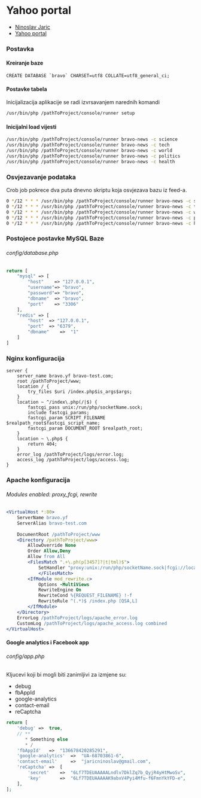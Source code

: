 # Yahoo portal #

* [Ninoslav Jaric](http://www.jaric.online/)
* [Yahoo portal](http://bravo.jaric.online/)

### Postavka ###
#### Kreiranje baze ####
```mysql
CREATE DATABASE `bravo` CHARSET=utf8 COLLATE=utf8_general_ci;
```
#### Postavke tabela ####
Inicijalizacija aplikacije se radi izvrsavanjem narednih komandi

```bash
/usr/bin/php /pathToProject/console/runner setup
```
#### Inicijalni load vijesti ####
```bash
/usr/bin/php /pathToProject/console/runner bravo-news -c science
/usr/bin/php /pathToProject/console/runner bravo-news -c tech
/usr/bin/php /pathToProject/console/runner bravo-news -c world
/usr/bin/php /pathToProject/console/runner bravo-news -c politics
/usr/bin/php /pathToProject/console/runner bravo-news -c health
```

### Osvjezavanje podataka ###

Crob job pokrece dva puta dnevno skriptu koja osvjezava bazu iz feed-a.

```bash
0 */12 * * * /usr/bin/php /pathToProject/console/runner bravo-news -c science
0 */12 * * * /usr/bin/php /pathToProject/console/runner bravo-news -c tech
0 */12 * * * /usr/bin/php /pathToProject/console/runner bravo-news -c world
0 */12 * * * /usr/bin/php /pathToProject/console/runner bravo-news -c politics
0 */12 * * * /usr/bin/php /pathToProject/console/runner bravo-news -c health

```

### Postojece postavke MySQL Baze ###

###### config/database.php
```php
return [
    "mysql" => [
        "host"    => "127.0.0.1",
        "username"=> "bravo",
        "password"=> "bravo",
        "dbname"  => "bravo",
        "port"    => "3306"
    ],
    "redis" => [
        "host"  => "127.0.0.1",
        "port"  => "6379",
        "dbname"    =>  "1"
    ]
]
```

### Nginx konfiguracija ###
```nginx
server {
	server_name bravo.yf bravo-test.com;
	root /pathToProject/www;
	location / {
		try_files $uri /index.php$is_args$args;
	}
	location ~ ^/index\.php(/|$) {
		fastcgi_pass unix:/run/php/socketName.sock;
		include fastcgi_params;
		fastcgi_param SCRIPT_FILENAME $realpath_root$fastcgi_script_name;
		fastcgi_param DOCUMENT_ROOT $realpath_root;
	}
	location ~ \.php$ {
		return 404;
	}
	error_log /pathToProject/logs/error.log;
	access_log /pathToProject/logs/access.log;
}
```
### Apache konfiguracija ###
###### Modules enabled: proxy_fcgi, rewrite
```apache
<VirtualHost *:80>
	ServerName bravo.yf 
	ServerAlias bravo-test.com
	
	DocumentRoot /pathToProject/www
	<Directory /pathToProject/www>
		AllowOverride None
		Order Allow,Deny
		Allow from All
		<FilesMatch ".+\.ph(p[3457]?|t|tml)$">
			SetHandler "proxy:unix:/run/php/socketName.sock|fcgi://localhost"
	        </FilesMatch>
		<IfModule mod_rewrite.c>
			Options -MultiViews
			RewriteEngine On
			RewriteCond %{REQUEST_FILENAME} !-f
			RewriteRule ^(.*)$ /index.php [QSA,L]
		</IfModule>
	</Directory>
	ErrorLog /pathToProject/logs/apache_error.log
	CustomLog /pathToProject/logs/apache_access.log combined
</VirtualHost>
```

#### Google analytics i Facebook app ####
###### config/app.php
Kljucevi koji bi mogli biti zanimljivi za izmjene su:

- debug
- fbAppId   
- google-analytics
- contact-email
- reCaptcha

```php
return [
    'debug' =>  true,
    // **
       * Something else
       * /
    'fbAppId'   =>  "136678420285291",
    'google-analytics'  =>  "UA-68703861-6",
    'contact-email'     =>  "jaricninoslav@gmail.com",
    'reCaptcha' =>  [
        'secret'    =>  "6Lf7TDEUAAAAALndlv7DklZq7b_QyjR4yHtMwoSv",
        'key'       =>  "6Lf7TDEUAAAAAK9abxV4Pyi4Mfu-f6FmnYkYFD-e",
    ],
];
```